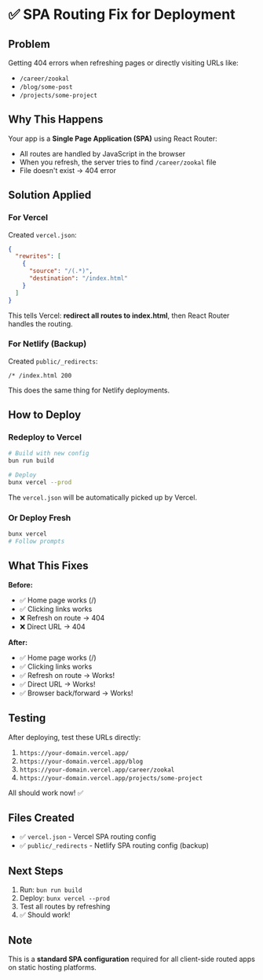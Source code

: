 # ✅ SPA Routing Fix for Deployment

## Problem
Getting 404 errors when refreshing pages or directly visiting URLs like:
- `/career/zookal`
- `/blog/some-post`
- `/projects/some-project`

## Why This Happens
Your app is a **Single Page Application (SPA)** using React Router:
- All routes are handled by JavaScript in the browser
- When you refresh, the server tries to find `/career/zookal` file
- File doesn't exist → 404 error

## Solution Applied

### For Vercel
Created `vercel.json`:
```json
{
  "rewrites": [
    {
      "source": "/(.*)",
      "destination": "/index.html"
    }
  ]
}
```

This tells Vercel: **redirect all routes to index.html**, then React Router handles the routing.

### For Netlify (Backup)
Created `public/_redirects`:
```
/* /index.html 200
```

This does the same thing for Netlify deployments.

## How to Deploy

### Redeploy to Vercel
```bash
# Build with new config
bun run build

# Deploy
bunx vercel --prod
```

The `vercel.json` will be automatically picked up by Vercel.

### Or Deploy Fresh
```bash
bunx vercel
# Follow prompts
```

## What This Fixes

**Before:**
- ✅ Home page works (/)
- ✅ Clicking links works
- ❌ Refresh on route → 404
- ❌ Direct URL → 404

**After:**
- ✅ Home page works (/)
- ✅ Clicking links works
- ✅ Refresh on route → Works!
- ✅ Direct URL → Works!
- ✅ Browser back/forward → Works!

## Testing

After deploying, test these URLs directly:
1. `https://your-domain.vercel.app/`
2. `https://your-domain.vercel.app/blog`
3. `https://your-domain.vercel.app/career/zookal`
4. `https://your-domain.vercel.app/projects/some-project`

All should work now! ✅

## Files Created

- ✅ `vercel.json` - Vercel SPA routing config
- ✅ `public/_redirects` - Netlify SPA routing config (backup)

## Next Steps

1. Run: `bun run build`
2. Deploy: `bunx vercel --prod`
3. Test all routes by refreshing
4. ✅ Should work!

## Note

This is a **standard SPA configuration** required for all client-side routed apps on static hosting platforms.

